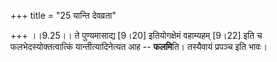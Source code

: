 +++
title = "25 यान्ति देवव्रता"

+++
।।9.25।। ते पुण्यमासाद्य \[9।20\] इतियोगक्षेमं वहाम्यहम् \[9।22\] इति च
फलभेदस्योक्तत्वात्किं यान्तीत्यादिनेत्यत आह -- **फलमि**ति। तस्यैवायं
प्रपञ्च इति भावः।
